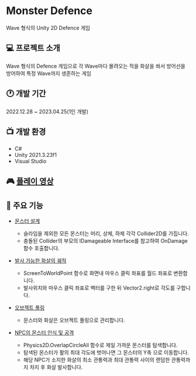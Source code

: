# Monster Defence
Wave 형식의 Unity 2D Defence 게임

 ## 💻 프로젝트 소개
Wave 형식의 Defence 게임으로 각 Wave마다 몰려오는 적을 화살을 쏴서 방어선을 방어하여 특정 Wave까지 생존하는 게임

## 🕐 개발 기간
2022.12.28 ~ 2023.04.25(1인 개발)

## 📺 개발 환경
 * C#
 * Unity 2021.3.23f1
 * Visual Studio

## 🎮 [플레이 영상](https://youtu.be/95uqsvj4cJY?si=Tx1JsnOQAPK4USJT)

## 📌 주요 기능
* [몬스터 설계](https://github.com/GameBulle/Portfolio/tree/9d7dcf5c5d7855b75152de63ad86817eb01a9375/Monster%20Defence/Monster)
  - 슬라임을 제외한 모든 몬스터는 머리, 상체, 하체 각각 Collider2D를 가집니다.
  - 충돌된 Collider의 부모의 IDamageable Interface를 참고하여 OnDamage 함수 호출합니다.

* [발사 가능한 화살의 궤적](https://github.com/GameBulle/Portfolio/tree/9d7dcf5c5d7855b75152de63ad86817eb01a9375/Monster%20Defence/Player)
  - ScreenToWorldPoint 함수로 화면내 마우스 클릭 좌표를 월드 좌표로 변환합니다.
  - 발사위치와 마우스 클릭 좌표로 벡터를 구한 뒤 Vector2.right로 각도를 구합니다.

* [오브젝트 풀링](
https://github.com/GameBulle/Portfolio/tree/9d7dcf5c5d7855b75152de63ad86817eb01a9375/Monster%20Defence/PoolingObject)
  - 몬스터와 화살은 오브젝트 풀링으로 관리합니다.
 
* [NPC의 몬스터 인식 및 공격](https://github.com/GameBulle/Portfolio/tree/9d7dcf5c5d7855b75152de63ad86817eb01a9375/Monster%20Defence/NPC)
  - Physics2D.OverlapCircleAll 함수로 제일 가까운 몬스터를 탐색합니다.
  - 탐색된 몬스터가 활의 최대 각도에 벗어나면 그 몬스터의 Y축 으로 이동합니다.
  - 해당 NPC가 소지한 화살의 최소 관통력과 최대 관통력 사이의 랜덤한 관통력까지 차지 후 화살 발사합니다.
